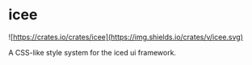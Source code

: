 # icee

![https://crates.io/crates/icee](https://img.shields.io/crates/v/icee.svg)

A CSS-like style system for the iced ui framework.
